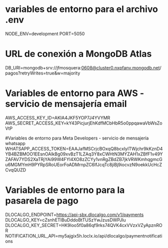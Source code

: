 # variables de entorno para el archivo .env
NODE_ENV=development
PORT=5050

# URL de conexión a MongoDB Atlas
DB_URI=mongodb+srv://jfmosquera:0608@cluster0.nxpfanv.mongodb.net/pagos?retryWrites=true&w=majority

# Variables de entorno para AWS - servicio de mensajería email
AWS_ACCESS_KEY_ID=AKIA4JKF5YOP7J4YVYMR
AWS_SECRET_ACCESS_KEY=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

#Variables de entorno para Meta Developers - servicio de mensajería whatsapp
WHATSAPP_ACCESS_TOKEN=EAAJafMSCrjcBOxqQ8bcxlyITWjchr9kKznD4YB4BZBMOO1EEsnOAlkBg09xvBzT1LZAq3Y8xCWHtN3MYZAH1xZBfF1v49YZAFAV7YDS2XaTRjYAi99W4FYl4XO8zZCYy1vnRgZBdZB7jkVRWKmhqgmcGu6MGMYmH9PYRpSRoUEorFoADMrnpZC6lfJcqTc8jiBj9iocvzN9oekkUcHcZCvqQUZD

# Variables de entorno para la pasarela de pago
DLOCALGO_ENDPOINT=https://api-sbx.dlocalgo.com/v1/payments
DLOCALGO_KEY=cZsnhETIBuDddoBtTUSzYwJzusDWPJIu
DLOCALGO_KEY_SECRET=HK9loo5f0a86qf9rks74QVK4cxVVzxVZyApznROR
NOTIFICATION_URL_API=my5ajgix5h.loclx.io/api/dlocalgo/paymentnotifications